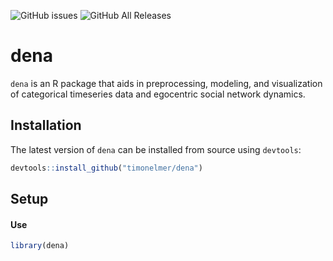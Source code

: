 
<!-- badges: start -->
<!--![GitHub release (latest by date)](https://img.shields.io/github/v/release/timonelmer/dena)
![GitHub Release Date](https://img.shields.io/github/release-date/timonelmer/dena) -->
![GitHub issues](https://img.shields.io/github/issues-raw/timonelmer/dena)
![GitHub All Releases](https://img.shields.io/github/downloads/timonelmer/dena/total)
<!-- [![Codecov test coverage](https://codecov.io/gh/timonelmer/dena/branch/master/graph/badge.svg)](https://codecov.io/gh/timonelmer/dena?branch=master) -->
<!-- badges: end -->

# dena
`dena` is an R package that aids in preprocessing, modeling, and visualization of categorical timeseries data and egocentric social network dynamics.

## Installation

The latest version of `dena` can be installed from source using `devtools`:

```r
devtools::install_github("timonelmer/dena")
```

## Setup 


#### Use



```r
library(dena)
```

